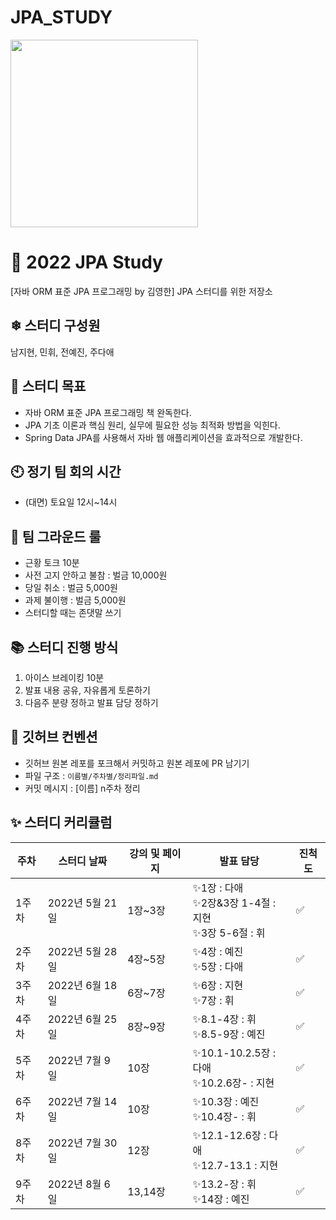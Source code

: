 # JPA_STUDY

<img src="https://user-images.githubusercontent.com/53958188/169638666-21b0ba60-fcf0-4ebd-8339-456d3e796bf0.png" width="300"/>

# **🧐 2022 JPA Study**

[자바 ORM 표준 JPA 프로그래밍 by 김영한] JPA 스터디를 위한 저장소

## **❄ 스터디 구성원**

남지현, 민휘, 전예진, 주다애

## **🎯 스터디 목표**

- 자바 ORM 표준 JPA 프로그래밍 책 완독한다.
- JPA 기초 이론과 핵심 원리, 실무에 필요한 성능 최적화 방법을 익힌다.
- Spring Data JPA를 사용해서 자바 웹 애플리케이션을 효과적으로 개발한다.

## **🕙 정기 팀 회의 시간**

- (대면) 토요일 12시~14시


## **🔑 팀 그라운드 룰**

- 근황 토크 10분
- 사전 고지 안하고 불참 : 벌금 10,000원
- 당일 취소 : 벌금 5,000원
- 과제 불이행 : 벌금 5,000원
- 스터디할 때는 존댓말 쓰기


## **📚 스터디 진행 방식**

1. 아이스 브레이킹 10분
2. 발표 내용 공유, 자유롭게 토론하기
3. 다음주 분량 정하고 발표 담당 정하기


## 🌱 깃허브 컨벤션

- 깃허브 원본 레포를 포크해서 커밋하고 원본 레포에 PR 남기기
- 파일 구조 : `이름별/주차별/정리파일.md`
- 커밋 메시지 : [이름] n주차 정리


## **✨ 스터디 커리큘럼**

| 주차 | 스터디 날짜 | 강의 및 페이지 | 발표 담당 | 진척도 |
| --- | --- | --- | --- | --- |
| 1주차 | 2022년 5월 21일 | 1장~3장 | ✨1장 : 다애<br>✨2장&3장 1-4절 : 지현<br>✨3장 5-6절 : 휘 | ✅ |
| 2주차 | 2022년 5월 28일 | 4장~5장 | ✨4장 : 예진<br>✨5장 : 다애 | ✅ |
| 3주차 | 2022년 6월 18일 | 6장~7장 | ✨6장 : 지현<br>✨7장 : 휘 | ✅ |
| 4주차 | 2022년 6월 25일 | 8장~9장 | ✨8.1-4장 : 휘<br>✨8.5-9장 : 예진 | ✅ |
| 5주차 | 2022년 7월 9일 | 10장 | ✨10.1-10.2.5장 : 다애<br>✨10.2.6장- : 지현 | ✅ |
| 6주차 | 2022년 7월 14일 | 10장 | ✨10.3장 : 예진<br>✨10.4장- : 휘 | ✅ |
| 8주차 | 2022년 7월 30일 | 12장 | ✨12.1-12.6장 : 다애<br>✨12.7-13.1 : 지현 | ✅ |
| 9주차 | 2022년 8월 6일 | 13,14장 | ✨13.2-장 : 휘<br>✨14장 : 예진 | ✅ |

